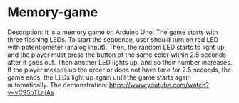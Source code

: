 # Memory-game
Description: 
It is a memory game on Arduino Uno. The game starts with three flashing LEDs. To start the sequence, user should turn on red LED with potentiometer (analog input). Then, the random LED starts to light up, and the player must press the button of the same color within 2.5 seconds after it goes out. Then another LED lights up, and so their number increases. If the player messes up the order or does not have time for 2.5 seconds, the game ends, the LEDs light up again until the game starts again automatically.
The demonstration: https://www.youtube.com/watch?v=vC95bTLniAs
